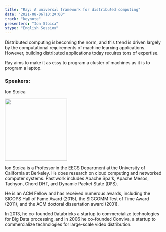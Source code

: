 ```yaml
---
title: "Ray: A universal framework for distributed computing"
date: "2021-08-06T10:20:00"
track: "keynote"
presenters: "Ion Stoica"
stype: "English Session"
---
```

Distributed computing is becoming the norm, and this trend is driven largely by the computational requirements of machine learning applications. However, building distributed applications today requires tons of expertise.

Ray aims to make it as easy to program a cluster of machines as it is to program a laptop.

### Speakers:
Ion Stoica

<img src="images/speaker/Ion-Stoica.png" width="200"/>

  Ion Stoica is a Professor in the EECS Department at the University of California at Berkeley. He does research on cloud computing and networked computer systems. Past work includes Apache Spark, Apache Mesos, Tachyon, Chord DHT, and Dynamic Packet State (DPS).

  He is an ACM Fellow and has received numerous awards, including the SIGOPS Hall of Fame Award (2015), the SIGCOMM Test of Time Award (2011), and the ACM doctoral dissertation award (2001).

  In 2013, he co-founded Databricks a startup to commercialize technologies for Big Data processing, and in 2006 he co-founded Conviva, a startup to commercialize technologies for large-scale video distribution.
